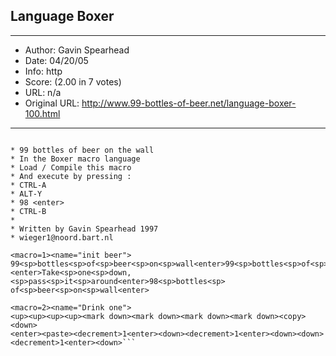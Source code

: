 
## Language Boxer ##
---
- Author: Gavin Spearhead
- Date: 04/20/05
- Info: http
- Score:  (2.00 in 7 votes)
- URL: n/a
- Original URL: http://www.99-bottles-of-beer.net/language-boxer-100.html
---

```Boxer is an editor for DOS/OS2 environment. See www.boxersoftware.com/users/dhamel

* 99 bottles of beer on the wall
* In the Boxer macro language
* Load / Compile this macro
* And execute by pressing :
* CTRL-A
* ALT-Y
* 98 <enter>
* CTRL-B
*
* Written by Gavin Spearhead 1997
* wieger1@noord.bart.nl

<macro=1><name="init beer">
99<sp>bottles<sp>of<sp>beer<sp>on<sp>wall<enter>99<sp>bottles<sp>of<sp>beer
<enter>Take<sp>one<sp>down,<sp>pass<sp>it<sp>around<enter>98<sp>bottles<sp>
of<sp>beer<sp>on<sp>wall<enter>

<macro=2><name="Drink one">
<up><up><up><up><mark down><mark down><mark down><mark down><copy><down>
<enter><paste><decrement>1<enter><down><decrement>1<enter><down><down>
<decrement>1<enter><down>```